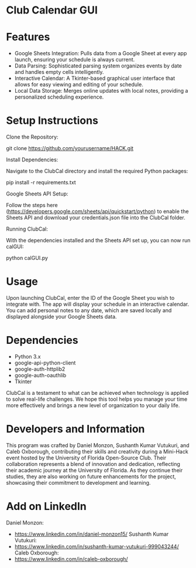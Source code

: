 # Club Calendar GUI

# Features

- Google Sheets Integration: Pulls data from a Google Sheet at every app launch, ensuring your schedule is always current.
- Data Parsing: Sophisticated parsing system organizes events by date and handles empty cells intelligently.
- Interactive Calendar: A Tkinter-based graphical user interface that allows for easy viewing and editing of your schedule.
- Local Data Storage: Merges online updates with local notes, providing a personalized scheduling experience.

# Setup Instructions

Clone the Repository:

git clone <https://github.com/yourusername/HACK.git>

Install Dependencies:

Navigate to the ClubCal directory and install the required Python packages:

pip install -r requirements.txt

Google Sheets API Setup:

Follow the steps here (<https://developers.google.com/sheets/api/quickstart/python>) to enable the Sheets API and download your credentials.json file into the ClubCal folder.

Running ClubCal:

With the dependencies installed and the Sheets API set up, you can now run calGUI:

python calGUI.py

# Usage

Upon launching ClubCal, enter the ID of the Google Sheet you wish to integrate with. The app will display your schedule in an interactive calendar. You can add personal notes to any date, which are saved locally and displayed alongside your Google Sheets data.

# Dependencies

- Python 3.x
- google-api-python-client
- google-auth-httplib2
- google-auth-oauthlib
- Tkinter

ClubCal is a testament to what can be achieved when technology is applied to solve real-life challenges. We hope this tool helps you manage your time more effectively and brings a new level of organization to your daily life.

# Developers and Information

This program was crafted by Daniel Monzon, Sushanth Kumar Vutukuri, and Caleb Oxborough, contributing their skills and creativity during a Mini-Hack event hosted by the University of Florida Open-Source Club. Their collaboration represents a blend of innovation and dedication, reflecting their academic journey at the University of Florida. As they continue their studies, they are also working on future enhancements for the project, showcasing their commitment to development and learning.

# Add on LinkedIn
Daniel Monzon:
- <https://www.linkedin.com/in/daniel-monzon15/>
Sushanth Kumar Vutukuri:
- <https://www.linkedin.com/in/sushanth-kumar-vutukuri-999043244/>
Caleb Oxborough:
- <https://www.linkedin.com/in/caleb-oxborough/>
